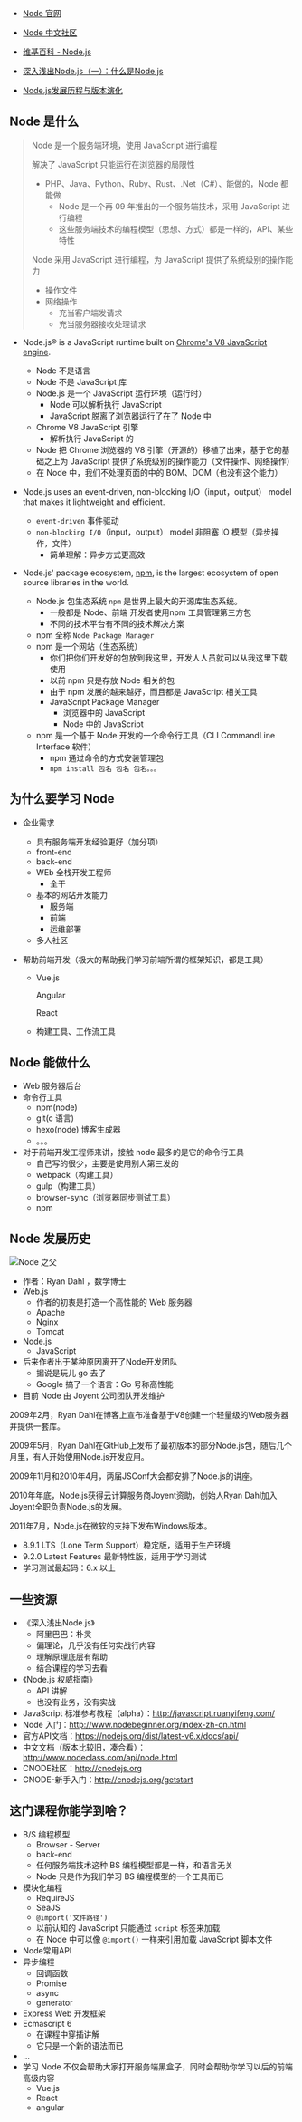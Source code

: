 - [Node 官网](https://nodejs.org/en/)
- [Node 中文社区](https://cnodejs.org/)


- [维基百科 - Node.js](https://zh.wikipedia.org/wiki/Node.js)
- [深入浅出Node.js（一）：什么是Node.js](http://www.infoq.com/cn/articles/what-is-nodejs)
- [Node.js发展历程与版本演化](http://www.jianshu.com/p/5b9b245fcefa)

## Node 是什么

> Node 是一个服务端环境，使用 JavaScript 进行编程
>
> 解决了 JavaScript 只能运行在浏览器的局限性
>
> - PHP、Java、Python、Ruby、Rust、.Net（C#）、能做的，Node 都能做
>   - Node 是一个再 09 年推出的一个服务端技术，采用 JavaScript 进行编程
>   - 这些服务端技术的编程模型（思想、方式）都是一样的，API、某些特性
>
> Node 采用 JavaScript 进行编程，为 JavaScript 提供了系统级别的操作能力
>
> - 操作文件
> - 网络操作
>   - 充当客户端发请求
>   - 充当服务器接收处理请求



- Node.js® is a JavaScript runtime built on [Chrome's V8 JavaScript engine](https://developers.google.com/v8/).
  - Node 不是语言
  - Node 不是 JavaScript 库
  - Node.js 是一个 JavaScript 运行环境（运行时）
    - Node 可以解析执行 JavaScript
    - JavaScript 脱离了浏览器运行了在了 Node 中
  - Chrome V8 JavaScript 引擎
    - 解析执行 JavaScript 的
  - Node 把 Chrome 浏览器的 V8 引擎（开源的）移植了出来，基于它的基础之上为 JavaScript 提供了系统级别的操作能力（文件操作、网络操作）
  - 在 Node 中，我们不处理页面的中的 BOM、DOM（也没有这个能力）
- Node.js uses an event-driven, non-blocking I/O（input，output） model that makes it lightweight and efficient.
  - `event-driven` 事件驱动
  - `non-blocking I/O`（input，output） model 非阻塞 IO 模型（异步操作，文件）
    - 简单理解：异步方式更高效


- Node.js' package ecosystem, [npm](https://www.npmjs.com/), is the largest ecosystem of open source libraries in the world.
  - Node.js 包生态系统 `npm`  是世界上最大的开源库生态系统。
    - 一般都是 Node、前端 开发者使用npm 工具管理第三方包
    - 不同的技术平台有不同的技术解决方案
  - npm 全称 `Node Package Manager`
  - npm 是一个网站（生态系统）
    - 你们把你们开发好的包放到我这里，开发人人员就可以从我这里下载使用
    - 以前 npm 只是存放 Node 相关的包
    - 由于 npm 发展的越来越好，而且都是 JavaScript 相关工具
    - JavaScript Package Manager
      - 浏览器中的 JavaScript
      - Node 中的 JavaScript
  - npm 是一个基于 Node 开发的一个命令行工具（CLI CommandLine Interface 软件）
    - npm 通过命令的方式安装管理包
    - `npm install 包名 包名 包名。。。`

## 为什么要学习 Node

- 企业需求
  + 具有服务端开发经验更好（加分项）
  + front-end
  + back-end
  + WEb 全栈开发工程师
    * 全干
  + 基本的网站开发能力
    * 服务端
    * 前端
    * 运维部署
  + 多人社区

- 帮助前端开发（极大的帮助我们学习前端所谓的框架知识，都是工具）

  - Vue.js

    Angular

    React

  - 构建工具、工作流工具

## Node 能做什么

- Web 服务器后台
- 命令行工具
  - npm(node)
  - git(c 语言)
  - hexo(node) 博客生成器
  - 。。。
- 对于前端开发工程师来讲，接触 node 最多的是它的命令行工具
  - 自己写的很少，主要是使用别人第三发的
  - webpack（构建工具）
  - gulp（构建工具）
  - browser-sync（浏览器同步测试工具）
  - npm

## Node 发展历史

![Node 之父](http://hacktivist.in/introduction-to-nodejs-mongodb-meteor/img/ryan.jpg)

- 作者：Ryan Dahl ，数学博士
- Web.js
  - 作者的初衷是打造一个高性能的 Web 服务器
  - Apache
  - Nginx
  - Tomcat
- Node.js
  - JavaScript
- 后来作者出于某种原因离开了Node开发团队
  - 据说是玩儿 go 去了
  - Google 搞了一个语言：Go 号称高性能
- 目前 Node 由 Joyent 公司团队开发维护

2009年2月，Ryan Dahl在博客上宣布准备基于V8创建一个轻量级的Web服务器并提供一套库。

2009年5月，Ryan Dahl在GitHub上发布了最初版本的部分Node.js包，随后几个月里，有人开始使用Node.js开发应用。

2009年11月和2010年4月，两届JSConf大会都安排了Node.js的讲座。

2010年年底，Node.js获得云计算服务商Joyent资助，创始人Ryan Dahl加入Joyent全职负责Node.js的发展。

2011年7月，Node.js在微软的支持下发布Windows版本。

- 8.9.1 LTS（Lone Term Support）稳定版，适用于生产环境
- 9.2.0 Latest Features 最新特性版，适用于学习测试
- 学习测试最起码：6.x 以上

## 一些资源

- 《深入浅出Node.js》
  - 阿里巴巴：朴灵
  - 偏理论，几乎没有任何实战行内容
  - 理解原理底层有帮助
  - 结合课程的学习去看
- 《Node.js 权威指南》
  - API 讲解
  - 也没有业务，没有实战
- JavaScript 标准参考教程（alpha）：http://javascript.ruanyifeng.com/
- Node 入门：http://www.nodebeginner.org/index-zh-cn.html
- 官方API文档：https://nodejs.org/dist/latest-v6.x/docs/api/
- 中文文档（版本比较旧，凑合看）：http://www.nodeclass.com/api/node.html
- CNODE社区：http://cnodejs.org
- CNODE-新手入门：http://cnodejs.org/getstart

## 这门课程你能学到啥？

- B/S 编程模型
  - Browser - Server
  - back-end
  - 任何服务端技术这种 BS 编程模型都是一样，和语言无关
  - Node 只是作为我们学习 BS 编程模型的一个工具而已
- 模块化编程
  - RequireJS
  - SeaJS
  - `@import('文件路径')`
  - 以前认知的 JavaScript 只能通过 `script` 标签来加载
  - 在 Node 中可以像 `@import()` 一样来引用加载 JavaScript 脚本文件
- Node常用API
- 异步编程
  - 回调函数
  - Promise
  - async
  - generator
- Express Web 开发框架
- Ecmascript 6
  - 在课程中穿插讲解
  - 它只是一个新的语法而已
- ...
- 学习 Node 不仅会帮助大家打开服务端黑盒子，同时会帮助你学习以后的前端高级内容
  - Vue.js
  - React
  - angular
